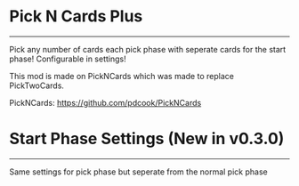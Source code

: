 # Pick N Cards Plus
--------------------

Pick any number of cards each pick phase with seperate cards for the start phase! Configurable in settings!

This mod is made on PickNCards which was made to replace PickTwoCards.

PickNCards: https://github.com/pdcook/PickNCards

# Start Phase Settings (New in v0.3.0)
--------------------
Same settings for pick phase but seperate from the normal pick phase
